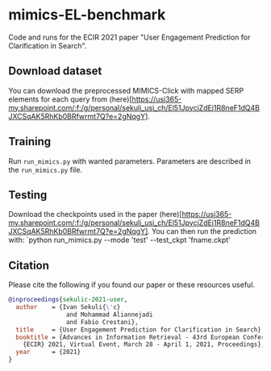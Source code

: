 # mimics-EL-benchmark
Code and runs for the ECIR 2021 paper "User Engagement Prediction for Clarification in Search".

## Download dataset

You can download the preprocessed MIMICS-Click with mapped SERP elements for each query from (here)[https://usi365-my.sharepoint.com/:f:/g/personal/sekuli_usi_ch/El51JpycjZdEj1R8neF1dQ4BJXCSqAK5RhKb0BRfwrmt7Q?e=2gNqgY].

## Training

Run `run_mimics.py` with wanted parameters. Parameters are described in the `run_mimics.py` file. 

## Testing

Download the checkpoints used in the paper (here)[https://usi365-my.sharepoint.com/:f:/g/personal/sekuli_usi_ch/El51JpycjZdEj1R8neF1dQ4BJXCSqAK5RhKb0BRfwrmt7Q?e=2gNqgY]. You can then run the prediction with:
`python run_mimics.py --mode 'test' --test_ckpt 'fname.ckpt'

## Citation

Please cite the following if you found our paper or these resources useful.

```bibtex
@inproceedings{sekulic-2021-user,
  author    = {Ivan Sekuli{\'c}
                and Mohammad Aliannejadi
                and Fabio Crestani},
  title     = {User Engagement Prediction for Clarification in Search},
  booktitle = {Advances in Information Retrieval - 43rd European Conference on {IR} Research, 
    {ECIR} 2021, Virtual Event, March 28 - April 1, 2021, Proceedings},
  year      = {2021}
}
```
